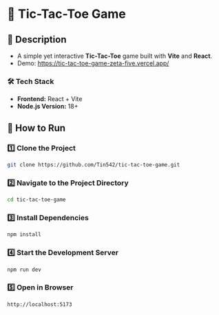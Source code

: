 # 🎲 Tic-Tac-Toe Game

## 📌 Description
- A simple yet interactive **Tic-Tac-Toe** game built with **Vite** and **React**.
- Demo: https://tic-tac-toe-game-zeta-five.vercel.app/

### 🛠 Tech Stack
- **Frontend:** React + Vite
- **Node.js Version:** 18+

## 🚀 How to Run

### 1️⃣ Clone the Project
```sh
git clone https://github.com/Tin542/tic-tac-toe-game.git
```
### 2️⃣ Navigate to the Project Directory
```sh
cd tic-tac-toe-game
```
### 3️⃣ Install Dependencies
```sh
npm install
```
### 4️⃣ Start the Development Server
```sh
npm run dev
```
### 5️⃣ Open in Browser
```sh
http://localhost:5173
```
